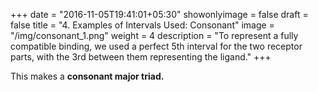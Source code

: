 +++
date = "2016-11-05T19:41:01+05:30"
showonlyimage = false
draft = false
title = "4. Examples of Intervals Used: Consonant"
image = "/img/consonant_1.png"
weight = 4
description = "To represent a fully compatible binding, we used a perfect 5th interval for the two receptor parts, with the 3rd between them representing the ligand."
+++

This makes a **consonant major triad.**


